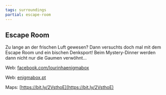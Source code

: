 ```yaml
---
tags: surroundings
partial: escape-room
---
```


## Escape Room

Zu lange an der frischen Luft gewesen? Dann versuchts doch mal mit dem Escape Room und ein bischen Denksport! Beim Mystery-Dinner werden dann nicht nur die Gaumen verwöhnt…

Web: [facebook.com/lourinhaenigmabox](https://facebook.com/lourinhaenigmabox)

Web: [enigmabox.pt](https://enigmabox.pt)

Maps: [https://bit.ly/2VsthoE](https://bit.ly/2VsthoE)
